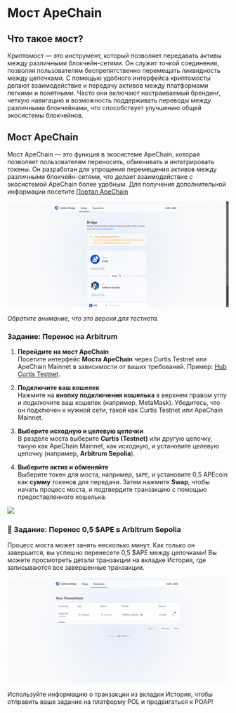 # Мост ApeChain

## Что такое мост?

Криптомост — это инструмент, который позволяет передавать активы между различными блокчейн-сетями. Он служит точкой соединения, позволяя пользователям беспрепятственно перемещать ликвидность между цепочками. С помощью удобного интерфейса криптомосты делают взаимодействие и передачу активов между платформами легкими и понятными. Часто они включают настраиваемый брендинг, четкую навигацию и возможность поддерживать переводы между различными блокчейнами, что способствует улучшению общей экосистемы блокчейнов.

## Мост ApeChain

Мост ApeChain — это функция в экосистеме ApeChain, которая позволяет пользователям переносить, обменивать и интегрировать токены. Он разработан для упрощения перемещения активов между различными блокчейн-сетями, что делает взаимодействие с экосистемой ApeChain более удобным. Для получения дополнительной информации посетите [Портал ApeChain](https://curtis.bridge.caldera.xyz/)

![](https://raw.githubusercontent.com/POLearn/build-on-apechain/refs/heads/master/content/assets/images/bridge.png)

*Обратите внимание, что это версия для тестнета.*

### Задание: Перенос на Arbitrum

1. **Перейдите на мост ApeChain**  
Посетите интерфейс **Моста ApeChain** через Curtis Testnet или ApeChain Mainnet в зависимости от ваших требований. Пример: [Hub Curtis Testnet](https://curtis.hub.caldera.xyz/).

2. **Подключите ваш кошелек**  
Нажмите на **кнопку подключения кошелька** в верхнем правом углу и подключите ваш кошелек (например, MetaMask). Убедитесь, что он подключен к нужной сети, такой как Curtis Testnet или ApeChain Mainnet.

3. **Выберите исходную и целевую цепочки**  
В разделе моста выберите **Curtis (Testnet)** или другую цепочку, такую как ApeChain Mainnet, как исходную, и установите целевую цепочку (например, **Arbitrum Sepolia**).

4. **Выберите актив и обменяйте**  
Выберите токен для моста, например, `$APE`, и установите 0,5 APEcoin как **сумму** токенов для передачи. Затем нажмите **Swap**, чтобы начать процесс моста, и подтвердите транзакцию с помощью предоставленного кошелька.

![](https://raw.githubusercontent.com/POLearn/build-on-apechain/refs/heads/master/content/assets/images/bridge_swap.png)

### 🚀 Задание: Перенос 0,5 $APE в Arbitrum Sepolia

Процесс моста может занять несколько минут. Как только он завершится, вы успешно перенесете 0,5 $APE между цепочками! Вы можете просмотреть детали транзакции на вкладке История, где записываются все завершенные транзакции.

![](https://raw.githubusercontent.com/POLearn/build-on-apechain/refs/heads/master/content/assets/images/bridge_history.png)

Используйте информацию о транзакции из вкладки История, чтобы отправить ваше задание на платформу POL и продвигаться к POAP!